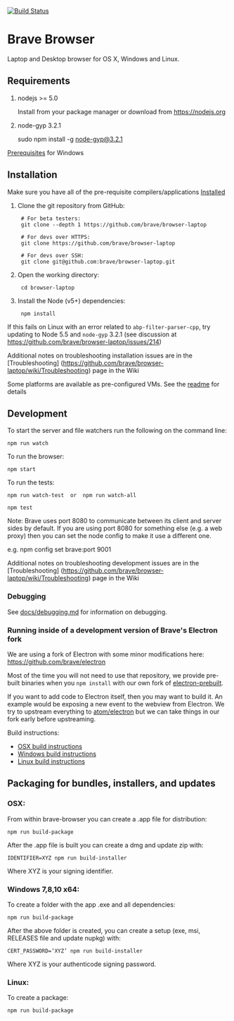 [![Build Status](https://travis-ci.org/brave/browser-laptop.svg?branch=master)](https://travis-ci.org/brave/browser-laptop)

# Brave Browser

Laptop and Desktop browser for OS X, Windows and Linux.

## Requirements

1. nodejs >= 5.0

    Install from your package manager or download from https://nodejs.org

2. node-gyp 3.2.1

    sudo npm install -g node-gyp@3.2.1

[Prerequisites](https://github.com/brave/browser-laptop/blob/master/docs/prerequisites.md) for Windows


## Installation

Make sure you have all of the pre-requisite compilers/applications [Installed](https://github.com/brave/browser-laptop/blob/master/docs/prerequisites.md)

1. Clone the git repository from GitHub:

        # For beta testers:
        git clone --depth 1 https://github.com/brave/browser-laptop

        # For devs over HTTPS:
        git clone https://github.com/brave/browser-laptop

        # For devs over SSH:
        git clone git@github.com:brave/browser-laptop.git

2. Open the working directory:

        cd browser-laptop

3. Install the Node (v5+) dependencies:

        npm install

If this fails on Linux with an error related to `abp-filter-parser-cpp`, try updating to Node 5.5 and `node-gyp` 3.2.1 (see discussion at https://github.com/brave/browser-laptop/issues/214)

Additional notes on troubleshooting installation issues are in the [Troubleshooting] (https://github.com/brave/browser-laptop/wiki/Troubleshooting) page in the Wiki

Some platforms are available as pre-configured VMs. See the [readme](https://github.com/brave/browser-laptop/test/vms/vagrant/README.md) for details

## Development

To start the server and file watchers run the following on the command line:

    npm run watch

To run the browser:

    npm start

To run the tests:

    npm run watch-test  or  npm run watch-all

    npm test

Note: Brave uses port 8080 to communicate between its client and server sides by default. If you are using port 8080 for something else (e.g. a web proxy) then you can set the node config to make it use a different one.

e.g.
npm config set brave:port 9001

Additional notes on troubleshooting development issues are in the [Troubleshooting] (https://github.com/brave/browser-laptop/wiki/Troubleshooting) page in the Wiki


### Debugging

See [docs/debugging.md](docs/debugging.md) for information on debugging.

### Running inside of a development version of Brave's Electron fork

We are using a fork of Electron with some minor modifications here: https://github.com/brave/electron

Most of the time you will not need to use that repository, we provide pre-built binaries when you `npm install` with our own fork of [electron-prebuilt](https://github.com/brave/electron-prebuilt).

If you want to add code to Electron itself, then you may want to build it.  An example would be exposing a new event to the webview from Electron.   We try to upstream everything to [atom/electron](https://github.com/atom/electron) but we can take things in our fork early before upstreaming.

Build instructions:
- [OSX build instructions](https://github.com/brave/electron/blob/master/docs/development/build-instructions-osx.md)
- [Windows build instructions](https://github.com/brave/electron/blob/master/docs/development/build-instructions-windows.md)
- [Linux build instructions](https://github.com/brave/electron/blob/master/docs/development/build-instructions-linux.md)

## Packaging for bundles, installers, and updates

### OSX:

From within brave-browser you can create a .app file for distribution:

    npm run build-package

After the .app file is built you can create a dmg and update zip with:

    IDENTIFIER=XYZ npm run build-installer

Where XYZ is your signing identifier.

### Windows 7,8,10 x64:

To create a folder with the app .exe and all dependencies:

    npm run build-package

After the above folder is created, you can create a setup (exe, msi, RELEASES file and update nupkg) with:

    CERT_PASSWORD=‘XYZ’ npm run build-installer

  Where XYZ is your authenticode signing password.

### Linux:

To create a package:

    npm run build-package
